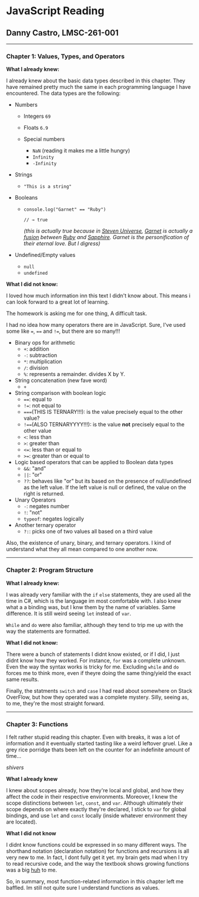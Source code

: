 # JavaScript Reading

## Danny Castro, LMSC-261-001

---


### Chapter 1: Values, Types, and Operators

**What I already knew:**

I already knew about the basic data types described in this chapter. They have remained pretty much the same in each programming language I have encountered. The data types are the following:

* Numbers

  * Integers `69`

  * Floats `6.9`
  
  * Special numbers 
     
	 * `NaN` (reading it makes me a little hungry)
	 * `Infinity`
	 * `-Infinity`

* Strings
  * ` "This is a string" `

* Booleans
  * `console.log("Garnet" == "Ruby")`
    
	  `// → true`
	
	*(this is actually true because in [Steven Universe](https://en.wikipedia.org/wiki/Steven_Universe), [Garnet](https://steven-universe.fandom.com/wiki/Garnet) is actually a [fusion](https://steven-universe.fandom.com/wiki/Fusion_Gems) between [Ruby](https://steven-universe.fandom.com/wiki/Ruby) and [Sapphire](https://steven-universe.fandom.com/wiki/Sapphire). Garnet is the personification of their eternal love. But I digress)*
	
* Undefined/Empty values
  * `null`
  * `undefined`
 
**What I did not know:** 

I loved how much information inn this text I didn't know about. This means i can look forward to a great lot of learning.

The homework is asking me for one thing, A difficult task. 

I had no idea how many operators there are in JavaScript. Sure, I've used some like `=`, `==` and `!=`, but there are so many!!! 

* Binary ops for arithmetic
  * `+`: addition
  * `-`: subtraction
  * `*`: multiplication
  * `/`: division
  * `%`: represents a remainder. divides X by Y.
* String concatenation (new fave word)
  * `+`
* String comparison with boolean logic
  * `==`: equal to
  * `!=`: not equal to
  * `===`(THIS IS TERNARY!!!): is the value precisely equal to the other value?
  * `!==`(ALSO TERNARYYYY!!!): is the value **not** precisely equal to the other value
  * `<`: less than
  * `>`: greater than
  * `<=`: less than or equal to
  * `>=`: greater than or equal to
* Logic based operators that can be applied to Boolean data types
  * `&&`: "and"
  * `||`: "or"
  * `??`: behaves like "or" but its based on the presence of null/undefined as the left value. If the left value is null or defined, the value on the right is returned. 
* Unary Operators
  * `-`: negates number
  * `!`: "not"
  * `typeof`: negates logically
* Another ternary operator
  * `?:`: picks one of two values all based on a third value

Also, the existence of unary, binary, and ternary operators. I kind of understand what they all mean compared to one another now. 

---


### Chapter 2: Program Structure

**What I already knew:**

I was already very familiar with the `if` `else` statements, they are used all the time in C#, which is the language im most comfortable with. I also knew what a a binding was, but I knw them by the name of variables. Same difference. It is still weird seeing `let` instead of `var`. 

`While` and `do` were also familiar, although they tend to trip me up with the way the statements are formatted. 

**What I did not know:**

There were a bunch of statements I didnt know existed, or if I did, I just didnt know how they worked. For instance, `for` was a complete unknown. Even the way the syntax works is tricky for me. Excluding `while` and `do` forces me to think more, even if theyre doing the same thing/yield the exact same results. 

Finally, the statments `switch` and `case` I had read about somewhere on Stack OverFlow, but how they operated was a complete mystery. Silly, seeing as, to me, they're the most straight forward. 

---

### Chapter 3: Functions

I felt rather stupid reading this chapter. Even with breaks, it was a lot of information and it eventually started tasting like a weird leftover gruel. Like a grey rice porridge thats been left on the counter for an indefinite amount of time... 

*shivers*

**What I already knew**

I knew about scopes already, how they're local and global, and how they affect the code in their respective environments.
Moreover, I knew the scope distinctions between `let`, `const`, and `var`. Although ultimately their scope depends on where exactly they're declared, I stick to `var` for global bindings, and use `let` and `const` locally (inside whatever environment they are located).

**What I did not know**

I didnt know functions could be expressed in so many different ways. The shorthand notation (declaration notation) for functions and recursions is all very new to me. In fact, I dont fully get it yet. my brain gets mad when I try to read recursive code, and the way the textbook shows growing functions was a big [huh](https://www.youtube.com/shorts/mQ-9NPtsh0c) to me. 

So, in summary, most function-related information in this chapter left me baffled. Im still not quite sure I understand functions as values. 







